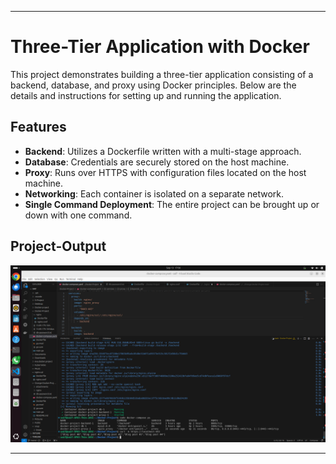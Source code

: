 
---

# Three-Tier Application with Docker

This project demonstrates building a three-tier application consisting of a backend, database, and proxy using Docker principles. Below are the details and instructions for setting up and running the application.

## Features

- **Backend**: Utilizes a Dockerfile written with a multi-stage approach.
- **Database**: Credentials are securely stored on the host machine.
- **Proxy**: Runs over HTTPS with configuration files located on the host machine.
- **Networking**: Each container is isolated on a separate network.
- **Single Command Deployment**: The entire project can be brought up or down with one command.

## Project-Output


![Project-Output](https://github.com/SaifmElnagar/Orange-Docker-Project/blob/main/Screenshots/Screenshot%20from%202024-09-13%2017-56-26.png)


---

